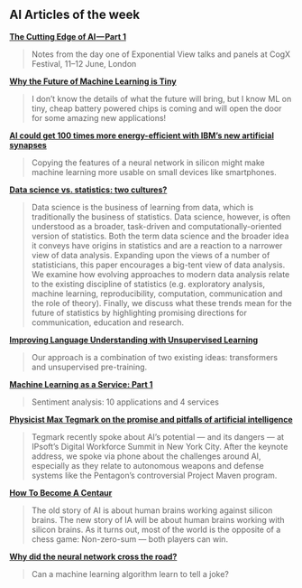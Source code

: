 ## AI Articles of the week

**[The Cutting Edge of AI — Part 1](https://medium.com/@arijaMGavrilov/the-cutting-edge-of-ai-part-1-205bae6accdf)**
> Notes from the day one of Exponential View talks and panels at CogX Festival, 11–12 June, London

**[Why the Future of Machine Learning is Tiny](https://petewarden.com/2018/06/11/why-the-future-of-machine-learning-is-tiny/)**
>  I don’t know the details of what the future will bring, but I know ML on tiny, cheap battery powered chips is coming and will open the door for some amazing new applications!

**[AI could get 100 times more energy-efficient with IBM’s new artificial synapses](https://www.technologyreview.com/s/611390/ai-could-get-100-times-more-energy-efficient-with-ibms-new-artificial-synapses/)**
> Copying the features of a neural network in silicon might make machine learning more usable on small devices like smartphones.

**[Data science vs. statistics: two cultures?](https://link.springer.com/article/10.1007/s42081-018-0009-3)**
> Data science is the business of learning from data, which is traditionally the business of statistics. Data science, however, is often understood as a broader, task-driven and computationally-oriented version of statistics. Both the term data science and the broader idea it conveys have origins in statistics and are a reaction to a narrower view of data analysis. Expanding upon the views of a number of statisticians, this paper encourages a big-tent view of data analysis. We examine how evolving approaches to modern data analysis relate to the existing discipline of statistics (e.g. exploratory analysis, machine learning, reproducibility, computation, communication and the role of theory). Finally, we discuss what these trends mean for the future of statistics by highlighting promising directions for communication, education and research.

**[Improving Language Understanding with Unsupervised Learning](https://blog.openai.com/language-unsupervised/)**
> Our approach is a combination of two existing ideas: transformers and unsupervised pre-training. 

**[Machine Learning as a Service: Part 1](https://towardsdatascience.com/machine-learning-as-a-service-487e930265b2)**
> Sentiment analysis: 10 applications and 4 services

**[Physicist Max Tegmark on the promise and pitfalls of artificial intelligence](https://venturebeat.com/2018/06/10/physicist-max-tegmark-on-the-promise-and-pitfalls-of-artificial-intelligence/)**
> Tegmark recently spoke about AI’s potential — and its dangers — at IPsoft’s Digital Workforce Summit in New York City. After the keynote address, we spoke via phone about the challenges around AI, especially as they relate to autonomous weapons and defense systems like the Pentagon’s controversial Project Maven program.

**[How To Become A Centaur](https://jods.mitpress.mit.edu/pub/issue3-case)**
> The old story of AI is about human brains working against silicon brains. The new story of IA will be about human brains working with silicon brains. As it turns out, most of the world is the opposite of a chess game: Non-zero-sum — both players can win.

**[Why did the neural network cross the road?](http://aiweirdness.com/post/174691534037/why-did-the-neural-network-cross-the-road)**
> Can a machine learning algorithm learn to tell a joke? 
